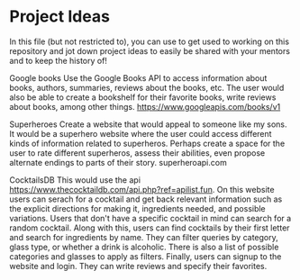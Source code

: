 # Project Ideas

In this file (but not restricted to), you can use to get used to working on this repository and jot down project ideas to easily be shared with your mentors and to keep the history of!

Google books
Use the Google Books API to access information about books, authors, summaries, reviews about the books, etc.  The user would also be able to create a bookshelf for their favorite books, write reviews about books, among other things.
https://www.googleapis.com/books/v1

Superheroes
Create a website that would appeal to someone like my sons.  It would be a superhero website where the user could access different kinds of information related to superheros.  Perhaps create a space for the user to rate different superheros, assess their abilities, even propose alternate endings to parts of their story.
superheroapi.com

CocktailsDB
This would use the api https://www.thecocktaildb.com/api.php?ref=apilist.fun.  On this website users can serach for a cocktail and get back relevant information such as the explicit directions for making it, ingredients needed, and possible variations.  Users that don't have a specific cocktail in mind can search for a random cocktail.  Along with this, users can find cocktails by their first letter and search for ingredients by name.  They can filter queries by category, glass type, or whether a drink is alcoholic.  There is also a list of possible categories and glasses to apply as filters.  Finally, users can signup to the website and login.  They can write reviews and specify their favorites.




